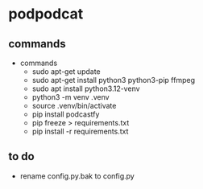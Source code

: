 # podpodcat
## commands
- commands
	- sudo apt-get update
	- sudo apt-get install  python3 python3-pip ffmpeg
    - sudo apt install python3.12-venv
    - python3 -m venv .venv
	- source .venv/bin/activate
    - pip install podcastfy
	- pip freeze > requirements.txt
	- pip install -r requirements.txt

## to do
- rename config.py.bak to config.py